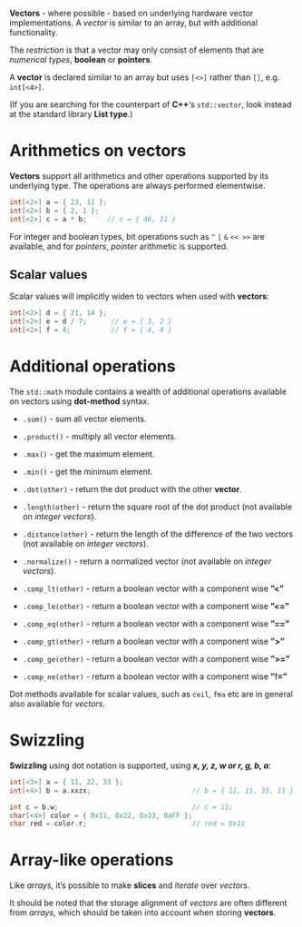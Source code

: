 __Vectors__ - where possible - based on underlying hardware vector implementations.
A _vector_ is similar to an array, but with additional functionality.

The _restriction_ is that a vector may only consist of elements that are _numerical types_, __boolean__ or __pointers__.

A __vector__ is declared similar to an array but uses `[<>]` rather than `[]`, e.g. `int[<4>]`.

(If you are searching for the counterpart of __C++__‘s `std::vector`, look instead at the standard library __List type__.)

# Arithmetics on vectors
__Vectors__ support all arithmetics and other operations supported by its underlying type. The operations are always performed elementwise.
```cpp
int[<2>] a = { 23, 11 };
int[<2>] b = { 2, 1 };
int[<2>] c = a * b;     // c = { 46, 11 }
```

For integer and boolean types, bit operations such as `^` `|` `&` `<< >>` are available, and for _pointers_, _pointer_ arithmetic is supported.

## Scalar values
Scalar values will implicitly widen to vectors when used with __vectors__:
```cpp
int[<2>] d = { 21, 14 };
int[<2>] e = d / 7;      // e = { 3, 2 }
int[<2>] f = 4;          // f = { 4, 4 }
```

# Additional operations
The `std::math` module contains a wealth of additional operations available on vectors using __dot-method__ syntax.

  - `.sum()` - sum all vector elements.
  - `.product()` - multiply all vector elements.
  - `.max()` - get the maximum element.
  - `.min()` - get the minimum element.

  - `.dot(other)` - return the dot product with the other __vector__.
  - `.length(other)` - return the square root of the dot product (not available on _integer vectors_).
  - `.distance(other)` - return the length of the difference of the two vectors (not available on _integer vectors_).
  - `.normalize()` - return a normalized vector (not available on _integer vectors_).

  - `.comp_lt(other)` - return a boolean vector with a component wise __”<”__
  - `.comp_le(other)` - return a boolean vector with a component wise __”<=”__
  - `.comp_eq(other)` - return a boolean vector with a component wise __”==”__
  - `.comp_gt(other)` - return a boolean vector with a component wise __”>”__
  - `.comp_ge(other)` - return a boolean vector with a component wise __”>=”__
  - `.comp_ne(other)` - return a boolean vector with a component wise __”!=”__

Dot methods available for scalar values, such as `ceil`, `fma` etc are in general also available for _vectors_.

# Swizzling
__Swizzling__ using dot notation is supported, using __*x, y, z, w or r, g, b, a*__:
```cpp
int[<3>] a = { 11, 22, 33 };
int[<4>] b = a.xxzx;                         // b = { 11, 11, 33, 11 }

int c = b.w;                                 // c = 11;
char[<4>] color = { 0x11, 0x22, 0x33, 0xFF };
char red = color.r;                          // red = 0x11
```

# Array-like operations
Like _arrays_, it’s possible to make __slices__ and _iterate_ over _vectors_.

It should be noted that the storage alignment of _vectors_ are often different from _arrays_, which should be taken into account when storing __vectors__.